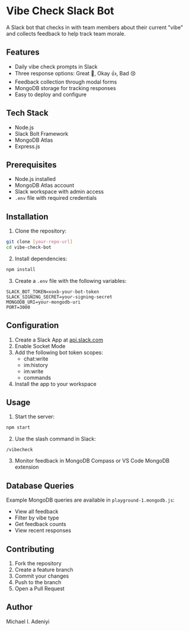 # Vibe Check Slack Bot

A Slack bot that checks in with team members about their current "vibe" and collects feedback to help track team morale.

## Features

- Daily vibe check prompts in Slack
- Three response options: Great 🎉, Okay 👍, Bad 😢
- Feedback collection through modal forms
- MongoDB storage for tracking responses
- Easy to deploy and configure

## Tech Stack

- Node.js
- Slack Bolt Framework
- MongoDB Atlas
- Express.js

## Prerequisites

- Node.js installed
- MongoDB Atlas account
- Slack workspace with admin access
- `.env` file with required credentials

## Installation

1. Clone the repository:
```bash
git clone [your-repo-url]
cd vibe-check-bot
```

2. Install dependencies:
```bash
npm install
```

3. Create a `.env` file with the following variables:
```env
SLACK_BOT_TOKEN=xoxb-your-bot-token
SLACK_SIGNING_SECRET=your-signing-secret
MONGODB_URI=your-mongodb-uri
PORT=3000
```

## Configuration

1. Create a Slack App at [api.slack.com](https://api.slack.com/apps)
2. Enable Socket Mode
3. Add the following bot token scopes:
   - chat:write
   - im:history
   - im:write
   - commands
4. Install the app to your workspace

## Usage

1. Start the server:
```bash
npm start
```

2. Use the slash command in Slack:
```
/vibecheck
```

3. Monitor feedback in MongoDB Compass or VS Code MongoDB extension

## Database Queries

Example MongoDB queries are available in `playground-1.mongodb.js`:
- View all feedback
- Filter by vibe type
- Get feedback counts
- View recent responses

## Contributing

1. Fork the repository
2. Create a feature branch
3. Commit your changes
4. Push to the branch
5. Open a Pull Request


## Author

Michael I. Adeniyi
